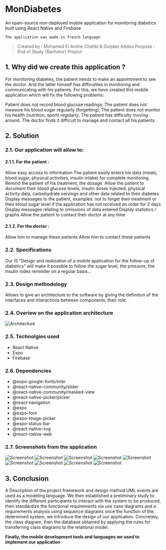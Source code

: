  # MonDiabetes
An open-source non-deployed mobile application for monitoring diabetics built using React Native and Firebase

  `The application was made in french language
`
> Created by : Mohamed El Amine Chafiki & Ouijdan Addou
> Purpose : End of Study (Bachelor) Project

## 1. Why did we create this application ?

For monitoring diabetes, the patient needs to make an appointment to see the doctor. And the latter himself has difficulties in monitoring and communicating with his patients. For this, we have created this mobile application which will fix the following problems:

Patient does not record blood glucose readings;
The patient does not measure his blood sugar regularly (forgetting);
The patient does not monitor his health (nutrition, sport) regularly;
The patient has difficulty moving around.
The doctor finds it difficult to manage and contact all his patients.

## 2. Solution
### 2.1. Our application will allow to:
#### 2.1.1. For the patient :
Allow easy access to information
The patient easily enters his data (meals, blood sugar, physical activities, insulin intake) for complete monitoring
Remind the patient of his treatment, the dosage.
Allow the patient to document their blood glucose levels, insulin doses injected, physical activity data, carbohydrate servings and other data related to their diabetes
Display messages to the patient, examples: not to forget their treatment or their blood sugar level if the application has not received an order for 2 days
Display messages relating to omissions of data entered Display statistics / graphs
Allow the patient to contact their doctor at any time

#### 2.1.2. For the doctor :
Allow him to manage these patients
Allow him to contact these patients

### 2.2. Specifications
Our IS "Design and realization of a mobile application for the follow-up of diabetics" will make it possible to follow the sugar level, the pressure, the insulin index reminder on a regular basis...

### 2.3. Design methodology
Allows to give an architecture to the software by giving the definition of the interfaces and interactions between components, their role.

### 2.4. Overiew on the application architecture
![Architecture](https://github.com/mechafiki/mondiabetes/blob/main/readme/md%20arch.png "Architecture")

### 2.5. Technolgies used
- React Native
- Expo
- Firebase

<!--more-->

### 2.6. Dependencies
- @expo-google-fonts/inter 
- @react-native-community/slider
- @react-native-community/masked-view
- @react-native-picker/picker
- @react-navigation
- @expo
- @expo-font
- @expo-image-picker
- @expo-status-bar
- @react-native-svg
- @react-native-web

### 2.7. Screenshots from the application
![Screenshot](https://github.com/mechafiki/mondiabetes/blob/main/screenshots/Screenshot1.png "Landing Page")
![Screenshot](https://github.com/mechafiki/mondiabetes/blob/main/screenshots/Screenshot2.png "Login")
![Screenshot](https://github.com/mechafiki/mondiabetes/blob/main/screenshots/Screenshot3.png "Dashboard for patient")
![Screenshot](https://github.com/mechafiki/mondiabetes/blob/main/screenshots/Screenshot4.png "Profile Page")
![Screenshot](https://github.com/mechafiki/mondiabetes/blob/main/screenshots/Screenshot5.png "Where you set your objectives")
![Screenshot](https://github.com/mechafiki/mondiabetes/blob/main/screenshots/Screenshot6.png "Patient History")
![Screenshot](https://github.com/mechafiki/mondiabetes/blob/main/screenshots/Screenshot7.png "Drawer")
![Screenshot](https://github.com/mechafiki/mondiabetes/blob/main/screenshots/Screenshot8.png "Dashboard for Doctor")
![Screenshot](https://github.com/mechafiki/mondiabetes/blob/main/screenshots/Screenshot9.png "Chat")

## 3. Conclusion
A Description of the project framework and design method UML events are used as a modeling language. We then established a preliminary study to identify the different participants to interact with the system to be produced, then standardize the functional requirements via use case diagrams and a requirements analysis using sequence diagrams once the function of the determined system, we introduce the design of our application. Concretely, the class diagram, then the database obtained by applying the rules for transferring class diagrams to the relational model.

**Finally, the mobile development tools and languages we used to implement our application**
